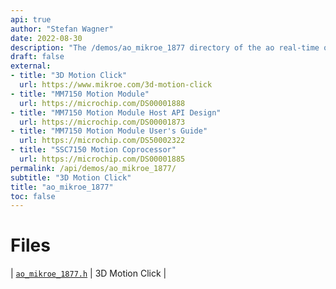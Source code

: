 ```yaml
---
api: true
author: "Stefan Wagner"
date: 2022-08-30
description: "The /demos/ao_mikroe_1877 directory of the ao real-time operating system."
draft: false
external:
- title: "3D Motion Click"
  url: https://www.mikroe.com/3d-motion-click
- title: "MM7150 Motion Module"
  url: https://microchip.com/DS00001888
- title: "MM7150 Motion Module Host API Design"
  url: https://microchip.com/DS00001873
- title: "MM7150 Motion Module User's Guide"
  url: https://microchip.com/DS50002322
- title: "SSC7150 Motion Coprocessor"
  url: https://microchip.com/DS00001885
permalink: /api/demos/ao_mikroe_1877/ 
subtitle: "3D Motion Click"
title: "ao_mikroe_1877"
toc: false
---
```


# Files

| [`ao_mikroe_1877.h`](ao_mikroe_1877.h.md) | 3D Motion Click |
